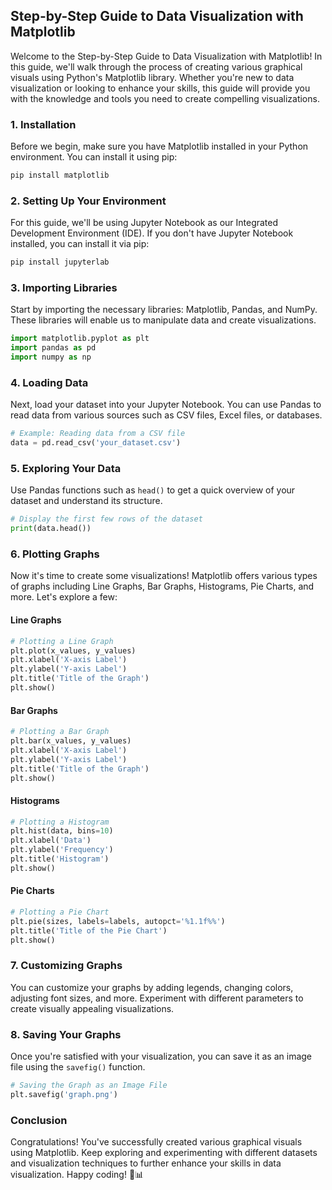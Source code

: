 ## Step-by-Step Guide to Data Visualization with Matplotlib

Welcome to the Step-by-Step Guide to Data Visualization with Matplotlib! In this guide, we'll walk through the process of creating various graphical visuals using Python's Matplotlib library. Whether you're new to data visualization or looking to enhance your skills, this guide will provide you with the knowledge and tools you need to create compelling visualizations.

### 1. Installation

Before we begin, make sure you have Matplotlib installed in your Python environment. You can install it using pip:

```bash
pip install matplotlib
```

### 2. Setting Up Your Environment

For this guide, we'll be using Jupyter Notebook as our Integrated Development Environment (IDE). If you don't have Jupyter Notebook installed, you can install it via pip:

```bash
pip install jupyterlab
```

### 3. Importing Libraries

Start by importing the necessary libraries: Matplotlib, Pandas, and NumPy. These libraries will enable us to manipulate data and create visualizations.

```python
import matplotlib.pyplot as plt
import pandas as pd
import numpy as np
```

### 4. Loading Data

Next, load your dataset into your Jupyter Notebook. You can use Pandas to read data from various sources such as CSV files, Excel files, or databases.

```python
# Example: Reading data from a CSV file
data = pd.read_csv('your_dataset.csv')
```

### 5. Exploring Your Data

Use Pandas functions such as `head()` to get a quick overview of your dataset and understand its structure.

```python
# Display the first few rows of the dataset
print(data.head())
```

### 6. Plotting Graphs

Now it's time to create some visualizations! Matplotlib offers various types of graphs including Line Graphs, Bar Graphs, Histograms, Pie Charts, and more. Let's explore a few:

#### Line Graphs

```python
# Plotting a Line Graph
plt.plot(x_values, y_values)
plt.xlabel('X-axis Label')
plt.ylabel('Y-axis Label')
plt.title('Title of the Graph')
plt.show()
```

#### Bar Graphs

```python
# Plotting a Bar Graph
plt.bar(x_values, y_values)
plt.xlabel('X-axis Label')
plt.ylabel('Y-axis Label')
plt.title('Title of the Graph')
plt.show()
```

#### Histograms

```python
# Plotting a Histogram
plt.hist(data, bins=10)
plt.xlabel('Data')
plt.ylabel('Frequency')
plt.title('Histogram')
plt.show()
```

#### Pie Charts

```python
# Plotting a Pie Chart
plt.pie(sizes, labels=labels, autopct='%1.1f%%')
plt.title('Title of the Pie Chart')
plt.show()
```

### 7. Customizing Graphs

You can customize your graphs by adding legends, changing colors, adjusting font sizes, and more. Experiment with different parameters to create visually appealing visualizations.

### 8. Saving Your Graphs

Once you're satisfied with your visualization, you can save it as an image file using the `savefig()` function.

```python
# Saving the Graph as an Image File
plt.savefig('graph.png')
```

### Conclusion

Congratulations! You've successfully created various graphical visuals using Matplotlib. Keep exploring and experimenting with different datasets and visualization techniques to further enhance your skills in data visualization. Happy coding! 🚀📊
